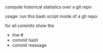 compute historical statistics over a git repo

usage: run this bash script inside of a git repo:

for all commits show the
- line #
- commit hash
- commit message
